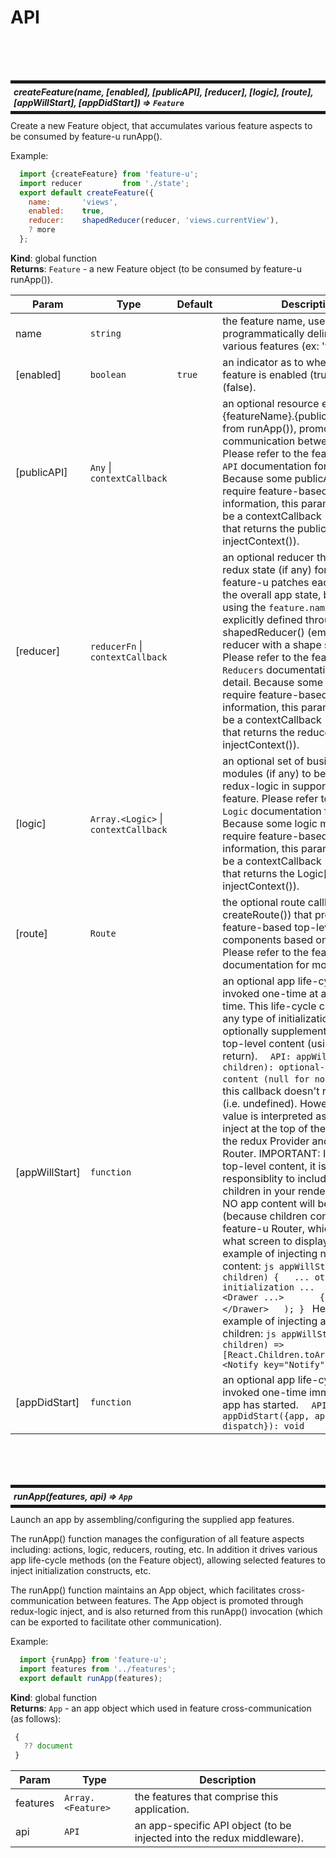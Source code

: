 # API

<br/><br/><br/>

<a id="createFeature"></a>

<h5 style="margin: 10px 0px; border-width: 5px 0px; padding: 5px; border-style: solid;">
  createFeature(name, [enabled], [publicAPI], [reducer], [logic], [route], [appWillStart], [appDidStart]) ⇒ <code>Feature</code></h5>
Create a new Feature object, that accumulates various featureaspects to be consumed by feature-u runApp().Example:```js  import {createFeature} from 'feature-u';  import reducer         from './state';  export default createFeature({    name:       'views',    enabled:    true,    reducer:    shapedReducer(reducer, 'views.currentView'),    ? more  };```

**Kind**: global function  
**Returns**: <code>Feature</code> - a new Feature object (to be consumed by feature-u runApp()).  

| Param | Type | Default | Description |
| --- | --- | --- | --- |
| name | <code>string</code> |  | the feature name, used in programmatically delineating various features (ex: 'views'). |
| [enabled] | <code>boolean</code> | <code>true</code> | an indicator as to whether this feature is enabled (true) or not (false). |
| [publicAPI] | <code>Any</code> \| <code>contextCallback</code> |  | an optional resource exposed in app.{featureName}.{publicAPI} (emitted from runApp()), promoting cross-communication between features.  Please refer to the feature-u `Public API` documentation for more detail. Because some publicAPI may require feature-based context information, this parameter can also be a contextCallback - a function that returns the publicAPI (see injectContext()). |
| [reducer] | <code>reducerFn</code> \| <code>contextCallback</code> |  | an optional reducer that maintains redux state (if any) for this feature. feature-u patches each reducer into the overall app state, by default using the `feature.name`, but can be explicitly defined through the shapedReducer() (embellishing the reducer with a shape specification).  Please refer to the feature-u `Reducers` documentation for more detail. Because some reducers may require feature-based context information, this parameter can also be a contextCallback - a function that returns the reducerFn (see injectContext()). |
| [logic] | <code>Array.&lt;Logic&gt;</code> \| <code>contextCallback</code> |  | an optional set of business logic modules (if any) to be registered to redux-logic in support of this feature. Please refer to the feature-u `Logic` documentation for more detail. Because some logic modules may require feature-based context information, this parameter can also be a contextCallback - a function that returns the Logic[] (see injectContext()). |
| [route] | <code>Route</code> |  | the optional route callback (see createRoute()) that promotes feature-based top-level screen components based on appState.  Please refer to the feature-u `routes` documentation for more detail. |
| [appWillStart] | <code>function</code> |  | an optional app life-cycle callback invoked one-time at app startup time.  This life-cycle callback can do any type of initialization, and/or optionally supplement the app's top-level content (using a non-null return).   ```   API: appWillStart(app, children): optional-top-level-content (null for none) ``` Normally, this callback doesn't return anything (i.e. undefined). However any return value is interpreted as the content to inject at the top of the app (between the redux Provider and feature-u's Router.  IMPORTANT: If you return top-level content, it is your responsiblity to include the supplied children in your render. Otherwise NO app content will be displayed (because children contains the feature-u Router, which decides what screen to display). Here is an example of injecting new root-level content: ```js appWillStart(app, children) {   ... other initialization ...   return (     <Drawer ...>       {children}     </Drawer>   ); } ``` Here is an example of injecting a new sibling to children: ```js appWillStart: (app, children) => [React.Children.toArray(children), <Notify key="Notify"/>] ``` |
| [appDidStart] | <code>function</code> |  | an optional app life-cycle callback invoked one-time immediatly after app has started. ```   API: appDidStart({app, appState, dispatch}): void ``` |


<br/><br/><br/>

<a id="runApp"></a>

<h5 style="margin: 10px 0px; border-width: 5px 0px; padding: 5px; border-style: solid;">
  runApp(features, api) ⇒ <code>App</code></h5>
Launch an app by assembling/configuring the supplied app features.The runApp() function manages the configuration of all featureaspects including: actions, logic, reducers, routing, etc.  Inaddition it drives various app life-cycle methods (on the Featureobject), allowing selected features to inject initializationconstructs, etc.The runApp() function maintains an App object, which facilitatescross-communication between features.  The App object is promotedthrough redux-logic inject, and is also returned from this runApp()invocation (which can be exported to facilitate othercommunication).Example:```js  import {runApp} from 'feature-u';  import features from '../features';  export default runApp(features);```

**Kind**: global function  
**Returns**: <code>App</code> - an app object which used in featurecross-communication (as follows):```js {   ?? document }```  

| Param | Type | Description |
| --- | --- | --- |
| features | <code>Array.&lt;Feature&gt;</code> | the features that comprise this application. |
| api | <code>API</code> | an app-specific API object (to be injected into the redux middleware). |

